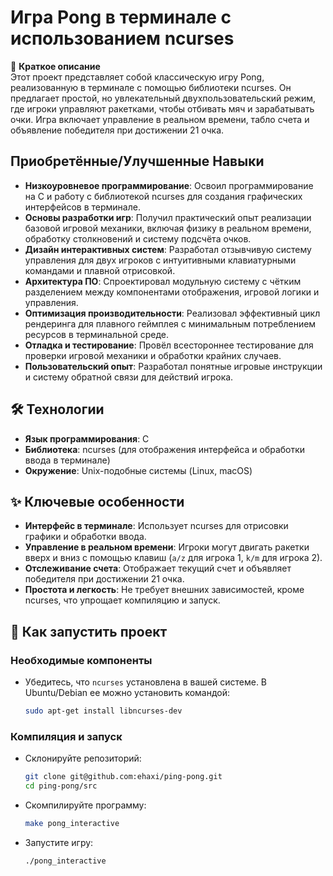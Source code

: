 # Игра Pong в терминале с использованием ncurses  

🔹 **Краткое описание**  
Этот проект представляет собой классическую игру Pong, реализованную в терминале с помощью библиотеки ncurses. Он предлагает простой, но увлекательный двухпользовательский режим, где игроки управляют ракетками, чтобы отбивать мяч и зарабатывать очки. Игра включает управление в реальном времени, табло счета и объявление победителя при достижении 21 очка.  

## Приобретённые/Улучшенные Навыки
- **Низкоуровневое программирование**: Освоил программирование на C и работу с библиотекой ncurses для создания графических интерфейсов в терминале.
- **Основы разработки игр**: Получил практический опыт реализации базовой игровой механики, включая физику в реальном времени, обработку столкновений и систему подсчёта очков.
- **Дизайн интерактивных систем**: Разработал отзывчивую систему управления для двух игроков с интуитивными клавиатурными командами и плавной отрисовкой.
- **Архитектура ПО**: Спроектировал модульную систему с чётким разделением между компонентами отображения, игровой логики и управления.
- **Оптимизация производительности**: Реализовал эффективный цикл рендеринга для плавного геймплея с минимальным потреблением ресурсов в терминальной среде.
- **Отладка и тестирование**: Провёл всестороннее тестирование для проверки игровой механики и обработки крайних случаев.
- **Пользовательский опыт**: Разработал понятные игровые инструкции и систему обратной связи для действий игрока.

## 🛠️ Технологии  
- **Язык программирования**: C  
- **Библиотека**: ncurses (для отображения интерфейса и обработки ввода в терминале)  
- **Окружение**: Unix-подобные системы (Linux, macOS)  

## ✨ Ключевые особенности  
- **Интерфейс в терминале**: Использует ncurses для отрисовки графики и обработки ввода.  
- **Управление в реальном времени**: Игроки могут двигать ракетки вверх и вниз с помощью клавиш (`a/z` для игрока 1, `k/m` для игрока 2).  
- **Отслеживание счета**: Отображает текущий счет и объявляет победителя при достижении 21 очка.  
- **Простота и легкость**: Не требует внешних зависимостей, кроме ncurses, что упрощает компиляцию и запуск.  

## 🚀 Как запустить проект  

### Необходимые компоненты  
- Убедитесь, что `ncurses` установлена в вашей системе. В Ubuntu/Debian ее можно установить командой:  
  ```bash  
  sudo apt-get install libncurses-dev
  ```
### Компиляция и запуск
- Склонируйте репозиторий:
  ```bash
  git clone git@github.com:ehaxi/ping-pong.git
  cd ping-pong/src
  ```
- Скомпилируйте программу:
  ```bash
  make pong_interactive
  ```
- Запустите игру:
  ```bash
  ./pong_interactive
  ```
